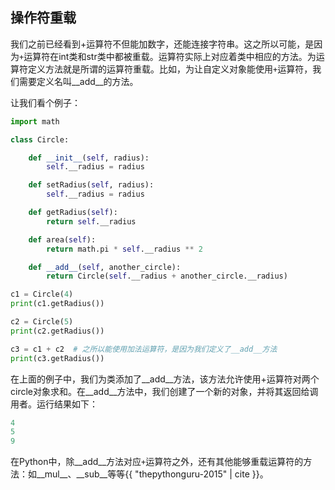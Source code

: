 
## 操作符重载

我们之前已经看到+运算符不但能加数字，还能连接字符串。这之所以可能，是因为`+`运算符在int类和str类中都被重载。运算符实际上对应着类中相应的方法。为运算符定义方法就是所谓的运算符重载。比如，为让自定义对象能使用`+`运算符，我们需要定义名叫\_\_add\_\_的方法。

让我们看个例子：

```python
import math

class Circle:

    def __init__(self, radius):
        self.__radius = radius

    def setRadius(self, radius):
        self.__radius = radius

    def getRadius(self):
        return self.__radius

    def area(self):
        return math.pi * self.__radius ** 2

    def __add__(self, another_circle):
        return Circle(self.__radius + another_circle.__radius)

c1 = Circle(4)
print(c1.getRadius())

c2 = Circle(5)
print(c2.getRadius())

c3 = c1 + c2  # 之所以能使用加法运算符，是因为我们定义了__add__方法
print(c3.getRadius())
```

在上面的例子中，我们为类添加了\_\_add\_\_方法，该方法允许使用+运算符对两个circle对象求和。在\_\_add\_\_方法中，我们创建了一个新的对象，并将其返回给调用者。运行结果如下：

```python
4
5
9
```

在Python中，除\_\_add\_\_方法对应`+`运算符之外，还有其他能够重载运算符的方法：如\_\_mul\_\_、\_\_sub\_\_等等{{ "thepythonguru-2015" | cite }}。

